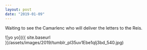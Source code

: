 ```yaml
---
layout: post
date: "2019-01-09"
---
```


Waiting to see the Camarlenc who will deliver the letters to the Reis.

![yo yo]({{ site.baseurl }}/assets/images/2019/tumblr_pl35uv1Ebe1qlj3bd_540.jpg)
